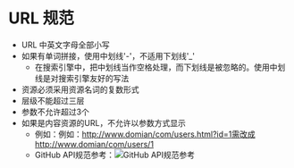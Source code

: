 # URL 规范
* URL 中英文字母全部小写
* 如果有单词拼接，使用中划线'-'，不适用下划线'_'
    * 在搜索引擎中，把中划线当作空格处理，而下划线是被忽略的。使用中划线是对搜索引擎友好的写法
* 资源必须采用资源名词的复数形式
* 层级不能超过三层
* 参数不允许超过3个
* 如果是内容资源的URL，不允许以参数方式显示
    * 例如：例如：http://www.domian/com/users.html?id=1需改成http://www.domian/com/users/1
    * GitHub API规范参考：![GitHub API规范参考](https://api.github.com)
